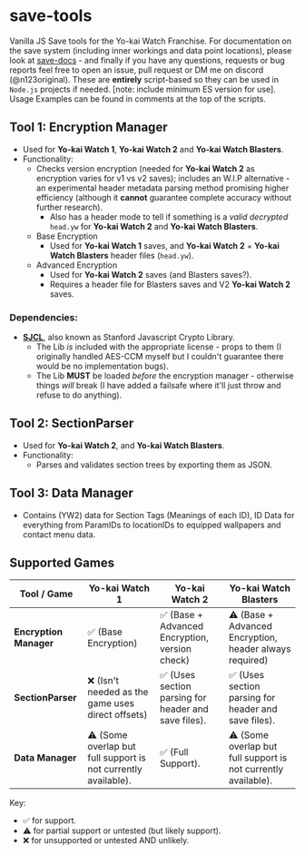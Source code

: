 # save-tools
Vanilla JS Save tools for the Yo-kai Watch Franchise. For documentation on the save system (including inner workings and data point locations), please look at [save-docs](n123git.github.io/save-docs) - and finally if you have any questions, requests or bug reports feel free to open an issue, pull request or DM me on discord (@n123original). These are **entirely** script-based so they can be used in `Node.js` projects if needed.  [note: include minimum ES version for use]. Usage Examples can be found in comments at the top of the scripts.

## Tool 1: Encryption Manager
- Used for **Yo-kai Watch 1**, **Yo-kai Watch 2** and **Yo-kai Watch Blasters**.
- Functionality:
  - Checks version encryption (needed for **Yo-kai Watch 2** as encryption varies for v1 vs v2 saves); includes an W.I.P alternative - an experimental header metadata parsing method promising higher efficiency (although it **cannot** guarantee complete accuracy without further research).
    - Also has a header mode to tell if something is a *valid decrypted* `head.yw` for **Yo-kai Watch 2** and **Yo-kai Watch Blasters**.
  - Base Encryption
    - Used for **Yo-kai Watch 1** saves, and **Yo-kai Watch 2** + **Yo-kai Watch Blasters** header files (`head.yw`).
  - Advanced Encryption
    - Used for **Yo-kai Watch 2** saves (and Blasters saves?).
    - Requires a header file for Blasters saves and V2 **Yo-kai Watch 2** saves.

### Dependencies:
- **[SJCL](https://github.com/bitwiseshiftleft/sjcl)**, also known as Stanford Javascript Crypto Library. 
  - The Lib *is* included with the appropriate license - props to them (I originally handled AES-CCM myself but I couldn't guarantee there would be no implementation bugs).
  - The Lib **MUST** be loaded *before* the encryption manager - otherwise things *will* break (I have added a failsafe where it'll just throw and refuse to do anything).

## Tool 2: SectionParser
- Used for **Yo-kai Watch 2**, and **Yo-kai Watch Blasters**.
- Functionality:
  - Parses and validates section trees by exporting them as JSON.
 
## Tool 3: Data Manager
- Contains (YW2) data for Section Tags (Meanings of each ID), ID Data for everything from ParamIDs to locationIDs to equipped wallpapers and contact menu data.

## Supported Games
| Tool / Game            | Yo-kai Watch 1                                                                      | Yo-kai Watch 2                                                 | Yo-kai Watch Blasters                                              |
| ---------------------- | ----------------------------------------------------------------------------------- | -------------------------------------------------------------- | ------------------------------------------------------------------ |
| **Encryption Manager** | ✅ (Base Encryption)                                                                | ✅ (Base + Advanced Encryption, version check)                | ⚠️ (Base + Advanced Encryption, header always required)           |
| **SectionParser**      | ❌ (Isn't needed as the game uses direct offsets)                                   | ✅ (Uses section parsing for header and save files).          | ✅ (Uses section parsing for header and save files).              |
| **Data Manager**       | ⚠️ (Some overlap but full support is not currently available).                      | ✅ (Full Support).                                            | ⚠️ (Some overlap but full support is not currently available). |

Key:
- ✅ for support.
- ⚠️ for partial support or untested (but likely support).
- ❌ for unsupported or untested AND unlikely.
